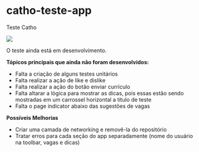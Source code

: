 # catho-teste-app
Teste Catho

![](catho-app.gif)

O teste ainda está em desenvolvimento. 

**Tópicos principais que ainda não foram desenvolvidos:**
- Falta a criação de alguns testes unitários
- Falta realizar a ação de like e dislike
- Falta realizar a ação do botão enviar currículo
- Falta altarar a lógica para mostrar as dicas, pois essas estão sendo mostradas em um carrossel horizontal a título de teste
- Falta o page indicator abaixo das sugestões de vagas

**Possíveis Melhorias**
- Criar uma camada de networking e removê-la do repositório
- Tratar erros para cada seção do app separadamente (nome do usuário na toolbar, vagas e dicas)
